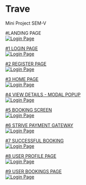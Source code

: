 # Trave
Mini Project SEM-V

#LANDING PAGE
<br>
<a href="https://drive.google.com/uc?export=view&id=16pnqCnNYPaG9GzBD3Y7SdQvpk00knrOw"><img src="https://drive.google.com/uc?export=view&id=16pnqCnNYPaG9GzBD3Y7SdQvpk00knrOw" title="Login Page" />
<br>

#1 LOGIN PAGE
<br>
<a href="https://drive.google.com/uc?export=view&id=1bPJr4NryVcNUGUmSmV1eNq_wtu4F8r6D"><img src="https://drive.google.com/uc?export=view&id=1bPJr4NryVcNUGUmSmV1eNq_wtu4F8r6D" title="Login Page" />
<br>

#2 REGISTER PAGE
<br>
<a href="https://drive.google.com/uc?export=view&id=17nlt2dJ7mIcSbvmzXCLN0LgcAI7PX14J"><img src="https://drive.google.com/uc?export=view&id=17nlt2dJ7mIcSbvmzXCLN0LgcAI7PX14J" title="Login Page" />
<br>
  
#3 HOME PAGE
<br>
<a href="https://drive.google.com/uc?export=view&id=1U38RF1jwtUHyMLsEDnfmo_50YOrtiPof"><img src="https://drive.google.com/uc?export=view&id=1U38RF1jwtUHyMLsEDnfmo_50YOrtiPof" title="Login Page" />
<br>
  
#4 VIEW DETAILS - MODAL POPUP
<br>
<a href="https://drive.google.com/uc?export=view&id=1ZWTkin3iBQU2CSFD-IVHHn-7RcZjgKkS"><img src="https://drive.google.com/uc?export=view&id=1ZWTkin3iBQU2CSFD-IVHHn-7RcZjgKkS" title="Login Page" />
<br>
  
#5 BOOKING SCREEN
<br>
<a href="https://drive.google.com/uc?export=view&id=1BwEh4G1Dd-AvLGiWP7JAo03L-SXe1-21">
  <img src="https://drive.google.com/uc?export=view&id=1BwEh4G1Dd-AvLGiWP7JAo03L-SXe1-21" title="Login Page" />
<br>
  
#6 STRIVE PAYMENT GATEWAY
<br>
<a href="https://drive.google.com/uc?export=view&id=1XWiC3o-EksHSjGgWghVey6KuXwDL8o80"><img src="https://drive.google.com/uc?export=view&id=1XWiC3o-EksHSjGgWghVey6KuXwDL8o80" title="Login Page" />
<br>
  
#7 SUCCESSFUL BOOKING
<br>
<a href="https://drive.google.com/uc?export=view&id=18bEJcpK0NgZnhW0QGJ9soIY_h5xa1zXG">
  <img src="https://drive.google.com/uc?export=view&id=18bEJcpK0NgZnhW0QGJ9soIY_h5xa1zXG" title="Login Page" />
<br>
  
#8 USER PROFILE PAGE
<br>
<a href="https://drive.google.com/uc?export=view&id=1hyPk0lPAh_RKj80CMjVRmovIogCdBMM5">
  <img src="https://drive.google.com/uc?export=view&id=1hyPk0lPAh_RKj80CMjVRmovIogCdBMM5" title="Login Page" />
<br>
  
#9 USER BOOKINGS PAGE
<br>
<a href="https://drive.google.com/uc?export=view&id=1AYVVh23-T3FdoTiwU3gImc4QvRDo--LW">
  <img src="https://drive.google.com/uc?export=view&id=1AYVVh23-T3FdoTiwU3gImc4QvRDo--LW" title="Login Page" />
<br>

